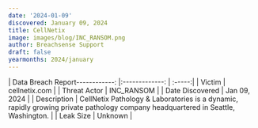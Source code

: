 ```yaml
---
date: '2024-01-09'
discovered: January 09, 2024
title: CellNetix
image: images/blog/INC_RANSOM.png
author: Breachsense Support
draft: false
yearmonths: 2024/january
---
```


| Data Breach Report------------:     |:-------------:    | :-----:|
| Victim      | cellnetix.com      | 
| Threat Actor      | INC_RANSOM      | 
| Date Discovered      | Jan 09, 2024      | 
| Description      | CellNetix Pathology & Laboratories is a dynamic, rapidly growing private pathology company headquartered in Seattle, Washington.      | 
| Leak Size      | Unknown      | 

